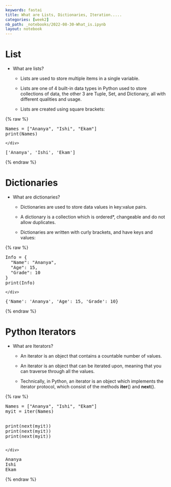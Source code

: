 ```yaml
---
keywords: fastai
title: What are Lists, Dictionaries, Iteration.....
categories: [week2]
nb_path: _notebooks/2022-08-30-What_is.ipynb
layout: notebook
---
```


<!--
#################################################
### THIS FILE WAS AUTOGENERATED! DO NOT EDIT! ###
#################################################
# file to edit: _notebooks/2022-08-30-What_is.ipynb
-->

<div class="container" id="notebook-container">
        
<div class="cell border-box-sizing text_cell rendered"><div class="inner_cell">
<div class="text_cell_render border-box-sizing rendered_html">
<h1 id="List">List<a class="anchor-link" href="#List"> </a></h1>
</div>
</div>
</div>
<div class="cell border-box-sizing text_cell rendered"><div class="inner_cell">
<div class="text_cell_render border-box-sizing rendered_html">
<ul>
<li><p>What are lists?</p>
<ul>
<li><p>Lists are used to store multiple items in a single variable.</p>
</li>
<li><p>Lists are one of 4 built-in data types in Python used to store collections of data, the other 3 are Tuple, Set, and Dictionary, all with different qualities and usage.</p>
</li>
<li><p>Lists are created using square brackets:</p>
</li>
</ul>
</li>
</ul>

</div>
</div>
</div>
    {% raw %}
    
<div class="cell border-box-sizing code_cell rendered">
<div class="input">

<div class="inner_cell">
    <div class="input_area">
<div class=" highlight hl-ipython3"><pre><span></span><span class="n">Names</span> <span class="o">=</span> <span class="p">[</span><span class="s2">&quot;Ananya&quot;</span><span class="p">,</span> <span class="s2">&quot;Ishi&quot;</span><span class="p">,</span> <span class="s2">&quot;Ekam&quot;</span><span class="p">]</span>
<span class="nb">print</span><span class="p">(</span><span class="n">Names</span><span class="p">)</span>
</pre></div>

    </div>
</div>
</div>

<div class="output_wrapper">
<div class="output">

<div class="output_area">

<div class="output_subarea output_stream output_stdout output_text">
<pre>[&#39;Ananya&#39;, &#39;Ishi&#39;, &#39;Ekam&#39;]
</pre>
</div>
</div>

</div>
</div>

</div>
    {% endraw %}

<div class="cell border-box-sizing text_cell rendered"><div class="inner_cell">
<div class="text_cell_render border-box-sizing rendered_html">
<h1 id="Dictionaries">Dictionaries<a class="anchor-link" href="#Dictionaries"> </a></h1>
</div>
</div>
</div>
<div class="cell border-box-sizing text_cell rendered"><div class="inner_cell">
<div class="text_cell_render border-box-sizing rendered_html">
<ul>
<li><p>What are dictionaries?</p>
<ul>
<li><p>Dictionaries are used to store data values in key:value pairs.</p>
</li>
<li><p>A dictionary is a collection which is ordered*, changeable and do not allow duplicates.</p>
</li>
<li><p>Dictionaries are written with curly brackets, and have keys and values:</p>
</li>
</ul>
</li>
</ul>

</div>
</div>
</div>
    {% raw %}
    
<div class="cell border-box-sizing code_cell rendered">
<div class="input">

<div class="inner_cell">
    <div class="input_area">
<div class=" highlight hl-ipython3"><pre><span></span><span class="n">Info</span> <span class="o">=</span> <span class="p">{</span>
  <span class="s2">&quot;Name&quot;</span><span class="p">:</span> <span class="s2">&quot;Ananya&quot;</span><span class="p">,</span>
  <span class="s2">&quot;Age&quot;</span><span class="p">:</span> <span class="mi">15</span><span class="p">,</span>
  <span class="s2">&quot;Grade&quot;</span><span class="p">:</span> <span class="mi">10</span>
<span class="p">}</span>
<span class="nb">print</span><span class="p">(</span><span class="n">Info</span><span class="p">)</span>
</pre></div>

    </div>
</div>
</div>

<div class="output_wrapper">
<div class="output">

<div class="output_area">

<div class="output_subarea output_stream output_stdout output_text">
<pre>{&#39;Name&#39;: &#39;Ananya&#39;, &#39;Age&#39;: 15, &#39;Grade&#39;: 10}
</pre>
</div>
</div>

</div>
</div>

</div>
    {% endraw %}

<div class="cell border-box-sizing text_cell rendered"><div class="inner_cell">
<div class="text_cell_render border-box-sizing rendered_html">
<h1 id="Python-Iterators">Python Iterators<a class="anchor-link" href="#Python-Iterators"> </a></h1>
</div>
</div>
</div>
<div class="cell border-box-sizing text_cell rendered"><div class="inner_cell">
<div class="text_cell_render border-box-sizing rendered_html">
<ul>
<li><p>What are Iterators?</p>
<ul>
<li><p>An iterator is an object that contains a countable number of values.</p>
</li>
<li><p>An iterator is an object that can be iterated upon, meaning that you can traverse through all the values.</p>
</li>
<li><p>Technically, in Python, an iterator is an object which implements the iterator protocol, which consist of the methods <strong>iter</strong>() and <strong>next</strong>().</p>
</li>
</ul>
</li>
</ul>

</div>
</div>
</div>
    {% raw %}
    
<div class="cell border-box-sizing code_cell rendered">
<div class="input">

<div class="inner_cell">
    <div class="input_area">
<div class=" highlight hl-ipython3"><pre><span></span><span class="n">Names</span> <span class="o">=</span> <span class="p">[</span><span class="s2">&quot;Ananya&quot;</span><span class="p">,</span> <span class="s2">&quot;Ishi&quot;</span><span class="p">,</span> <span class="s2">&quot;Ekam&quot;</span><span class="p">]</span>
<span class="n">myit</span> <span class="o">=</span> <span class="nb">iter</span><span class="p">(</span><span class="n">Names</span><span class="p">)</span>

<span class="nb">print</span><span class="p">(</span><span class="nb">next</span><span class="p">(</span><span class="n">myit</span><span class="p">))</span>
<span class="nb">print</span><span class="p">(</span><span class="nb">next</span><span class="p">(</span><span class="n">myit</span><span class="p">))</span>
<span class="nb">print</span><span class="p">(</span><span class="nb">next</span><span class="p">(</span><span class="n">myit</span><span class="p">))</span>
</pre></div>

    </div>
</div>
</div>

<div class="output_wrapper">
<div class="output">

<div class="output_area">

<div class="output_subarea output_stream output_stdout output_text">
<pre>Ananya
Ishi
Ekam
</pre>
</div>
</div>

</div>
</div>

</div>
    {% endraw %}

</div>
 

